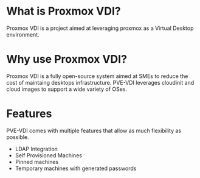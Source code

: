 # What is Proxmox VDI?
Proxmox VDI is a project aimed at leveraging proxmox as a Virtual Desktop environment.

# Why use Proxmox VDI? 
Proxmox VDI is a fully open-source system aimed at SMEs to reduce the cost of maintaing desktops infrastructure. PVE-VDI leverages cloudinit and cloud images to support a wide variety of OSes. 

# Features
PVE-VDI comes with multiple features that allow as much flexibility as possible.
- LDAP Integration
- Self Provisioned Machines 
- Pinned machines
- Temporary machines with generated passwords